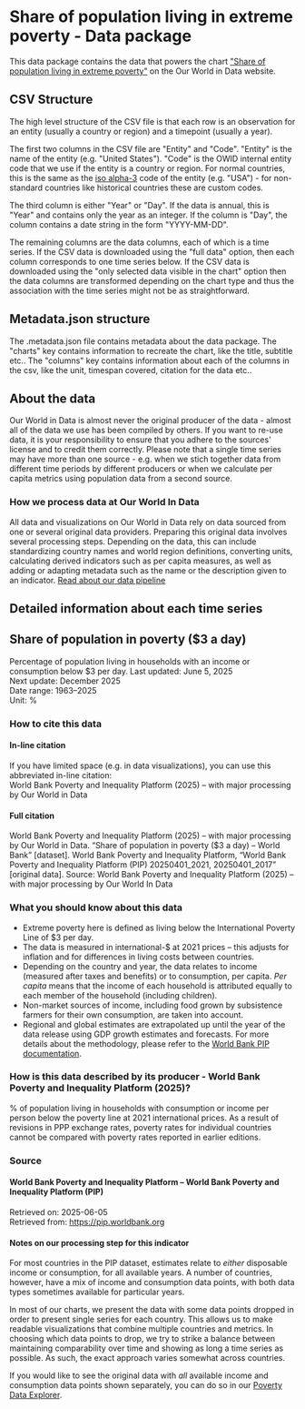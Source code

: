 # Share of population living in extreme poverty - Data package

This data package contains the data that powers the chart ["Share of population living in extreme poverty"](https://ourworldindata.org/grapher/share-of-population-in-extreme-poverty) on the Our World in Data website.

## CSV Structure

The high level structure of the CSV file is that each row is an observation for an entity (usually a country or region) and a timepoint (usually a year).

The first two columns in the CSV file are "Entity" and "Code". "Entity" is the name of the entity (e.g. "United States"). "Code" is the OWID internal entity code that we use if the entity is a country or region. For normal countries, this is the same as the [iso alpha-3](https://en.wikipedia.org/wiki/ISO_3166-1_alpha-3) code of the entity (e.g. "USA") - for non-standard countries like historical countries these are custom codes.

The third column is either "Year" or "Day". If the data is annual, this is "Year" and contains only the year as an integer. If the column is "Day", the column contains a date string in the form "YYYY-MM-DD".

The remaining columns are the data columns, each of which is a time series. If the CSV data is downloaded using the "full data" option, then each column corresponds to one time series below. If the CSV data is downloaded using the "only selected data visible in the chart" option then the data columns are transformed depending on the chart type and thus the association with the time series might not be as straightforward.

## Metadata.json structure

The .metadata.json file contains metadata about the data package. The "charts" key contains information to recreate the chart, like the title, subtitle etc.. The "columns" key contains information about each of the columns in the csv, like the unit, timespan covered, citation for the data etc..

## About the data

Our World in Data is almost never the original producer of the data - almost all of the data we use has been compiled by others. If you want to re-use data, it is your responsibility to ensure that you adhere to the sources' license and to credit them correctly. Please note that a single time series may have more than one source - e.g. when we stich together data from different time periods by different producers or when we calculate per capita metrics using population data from a second source.

### How we process data at Our World In Data
All data and visualizations on Our World in Data rely on data sourced from one or several original data providers. Preparing this original data involves several processing steps. Depending on the data, this can include standardizing country names and world region definitions, converting units, calculating derived indicators such as per capita measures, as well as adding or adapting metadata such as the name or the description given to an indicator.
[Read about our data pipeline](https://docs.owid.io/projects/etl/)

## Detailed information about each time series


## Share of population in poverty ($3 a day)
Percentage of population living in households with an income or consumption below $3 per day.
Last updated: June 5, 2025  
Next update: December 2025  
Date range: 1963–2025  
Unit: %  


### How to cite this data

#### In-line citation
If you have limited space (e.g. in data visualizations), you can use this abbreviated in-line citation:  
World Bank Poverty and Inequality Platform (2025) – with major processing by Our World in Data

#### Full citation
World Bank Poverty and Inequality Platform (2025) – with major processing by Our World in Data. “Share of population in poverty ($3 a day) – World Bank” [dataset]. World Bank Poverty and Inequality Platform, “World Bank Poverty and Inequality Platform (PIP) 20250401_2021, 20250401_2017” [original data].
Source: World Bank Poverty and Inequality Platform (2025) – with major processing by Our World In Data

### What you should know about this data
* Extreme poverty here is defined as living below the International Poverty Line of $3 per day.
* The data is measured in international-$ at 2021 prices – this adjusts for inflation and for differences in living costs between countries.
* Depending on the country and year, the data relates to income (measured after taxes and benefits) or to consumption, per capita. _Per capita_ means that the income of each household is attributed equally to each member of the household (including children).
* Non-market sources of income, including food grown by subsistence farmers for their own consumption, are taken into account.
* Regional and global estimates are extrapolated up until the year of the data release using GDP growth estimates and forecasts. For more details about the methodology, please refer to the [World Bank PIP documentation](https://datanalytics.worldbank.org/PIP-Methodology/lineupestimates.html#nowcasts).

### How is this data described by its producer - World Bank Poverty and Inequality Platform (2025)?
% of population living in households with consumption or income per person below the poverty line at 2021 international prices. As a result of revisions in PPP exchange rates, poverty rates for individual countries cannot be compared with poverty rates reported in earlier editions.

### Source

#### World Bank Poverty and Inequality Platform – World Bank Poverty and Inequality Platform (PIP)
Retrieved on: 2025-06-05  
Retrieved from: https://pip.worldbank.org  

#### Notes on our processing step for this indicator
For most countries in the PIP dataset, estimates relate to _either_ disposable income or consumption, for all available years. A number of countries, however, have a mix of income and consumption data points, with both data types sometimes available for particular years.

In most of our charts, we present the data with some data points dropped in order to present single series for each country. This allows us to make readable visualizations that combine multiple countries and metrics. In choosing which data points to drop, we try to strike a balance between maintaining comparability over time and showing as long a time series as possible. As such, the exact approach varies somewhat across countries.

If you would like to see the original data with _all_ available income and consumption data points shown separately, you can do so in our [Poverty Data Explorer](https://ourworldindata.org/explorers/poverty-explorer?Indicator=Share+in+poverty&Poverty+line=%2410+per+day&Household+survey+data+type=Show+data+from+both+income+and+consumption+surveys&Show+breaks+between+less+comparable+surveys=true&country=ROU~CHN~BLR~PER).


    